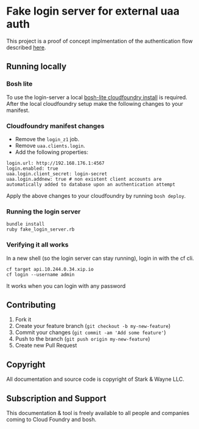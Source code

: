 # Fake login server for external uaa auth

This project is a proof of concept implmentation of the authentication flow described [here](https://github.com/cloudfoundry/uaa/blob/master/docs/UAA-APIs.rst#trusted-authentication-from-login-server).

## Running locally

### Bosh lite
To use the login-server a local [bosh-lite cloudfoundry install](https://github.com/cloudfoundry/bosh-lite/blob/master/README.md#installation) is required.
After the local cloudfoundry setup make the following changes to your manifest.

### Cloudfoundry manifest changes
- Remove the `login_z1` job.
- Remove `uaa.clients.login`.
- Add the following properties:

```
login.url: http://192.168.176.1:4567
login.enabled: true
uaa.login.client_secret: login-secret
uaa.login.addnew: true # non existent client accounts are automatically added to database upon an authentication attempt
```

Apply the above changes to your cloudfoundry by running `bosh deploy`.

### Running the login server
```
bundle install
ruby fake_login_server.rb
```

### Verifying it all works
In a new shell (so the login server can stay running), login in with the cf cli.
```
cf target api.10.244.0.34.xip.io
cf login --username admin
```
It works when you can login with any password

## Contributing

1. Fork it
2. Create your feature branch (`git checkout -b my-new-feature`)
3. Commit your changes (`git commit -am 'Add some feature'`)
4. Push to the branch (`git push origin my-new-feature`)
5. Create new Pull Request

## Copyright

All documentation and source code is copyright of Stark & Wayne LLC.

## Subscription and Support

This documentation & tool is freely available to all people and companies coming to Cloud Foundry and bosh.
